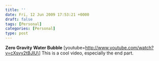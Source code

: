 ```yaml
---
title: ''
date: Fri, 12 Jun 2009 17:53:21 +0000
draft: false
tags: [Personal]
categories: [Personal]
type: post
---
```


**Zero Gravity Water Bubble** \[youtube=http://www.youtube.com/watch?v=cXsvy2tBJlU\]
This is a cool video, especially the end part.